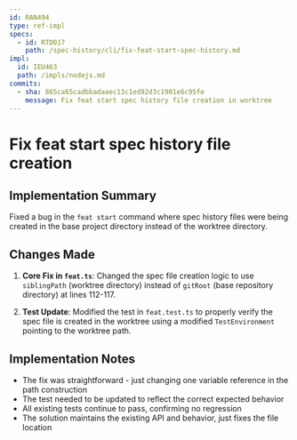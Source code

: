 ```yaml
---
id: RAN494
type: ref-impl
specs:
  - id: RTD017
    path: /spec-history/cli/fix-feat-start-spec-history.md
impl:
  id: IEU463
  path: /impls/nodejs.md
commits:
  - sha: 865ca65cadbbadaaec13c1ed92d3c1901e6c95fe
    message: Fix feat start spec history file creation in worktree
---
```


# Fix feat start spec history file creation

## Implementation Summary

Fixed a bug in the `feat start` command where spec history files were being created in the base project directory instead of the worktree directory.

## Changes Made

1. **Core Fix in `feat.ts`**: Changed the spec file creation logic to use `siblingPath` (worktree directory) instead of `gitRoot` (base repository directory) at lines 112-117.

2. **Test Update**: Modified the test in `feat.test.ts` to properly verify the spec file is created in the worktree using a modified `TestEnvironment` pointing to the worktree path.

## Implementation Notes

- The fix was straightforward - just changing one variable reference in the path construction
- The test needed to be updated to reflect the correct expected behavior
- All existing tests continue to pass, confirming no regression
- The solution maintains the existing API and behavior, just fixes the file location
